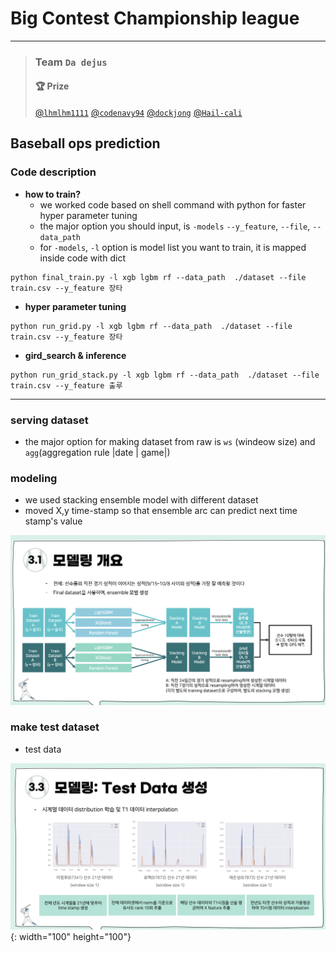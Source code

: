 # Big Contest Championship league 
* * *



> ### Team `Da dejus`
> ####  🏆 Prize
> [@`lhmlhm1111`](https://github.com/lhmlhm1111) [@`codenavy94`](https://github.com/codenavy94) [@`dockjong`](https://github.com/dockjong) [@`Hail-cali`](https://github.com/Hail-cali)
## Baseball ops prediction

### Code description
- **how to train?** 
    -  we worked code based on shell command with python for faster hyper parameter tuning
    - the major option you should input, is `-models` `--y_feature`, `--file`, `--data_path`
    - for `-models`, `-l` option is model list you want to train, it is mapped inside code with dict
  
```shell
python final_train.py -l xgb lgbm rf --data_path  ./dataset --file train.csv --y_feature 장타
```

- **hyper parameter tuning** 
```shell
python run_grid.py -l xgb lgbm rf --data_path  ./dataset --file train.csv --y_feature 장타
```
- **gird_search & inference** 
```shell
python run_grid_stack.py -l xgb lgbm rf --data_path  ./dataset --file train.csv --y_feature 출루
```
<hr/>

### serving dataset

- the major option for making dataset from raw is `ws` (windeow size) and
 `agg`(aggregation rule |date | game|)
  

### modeling
- we used stacking ensemble model with different dataset
- moved X,y time-stamp so that ensemble arc can predict next time stamp's value

![modeling](utils/arc.png?  'modeling')

### make test dataset
- test data

![time_series_test](utils/test_aug.png 'make_test_data'){: width="100" height="100"}

